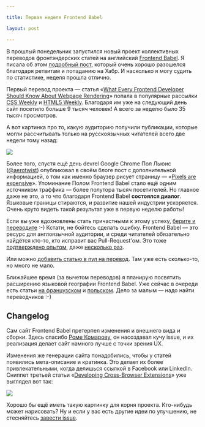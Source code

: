 ```yaml
---

title: Первая неделя Frontend Babel

layout: post

---
```

В прошлый понедельник запустился новый проект коллективных переводов фронтэндерских статей на английский [Frontend
Babel](http://frontendbabel.info/). Я писала об этом [подробный пост](/ru/posts/frontend-babel-alpha), который очень
хорошо разошелся благодаря ретвитам и попаданию на Хабр. И насколько я могу судить по статистике, неделя прошла
отлично.
<excerpt/>

Первый перевод проекта — статья «[What Every Frontend Developer Should Know About Webpage
Rendering](http://frontendbabel.info/articles/webpage-rendering-101/)» попала в популярные рассылки [CSS
Weekly](http://css-weekly.com/) и [HTML5 Weekly](http://html5weekly.com/). Благодаря им уже на следующий день сайт
посетило больше 9 тысяч человек! А всего за неделю было 35 тысяч просмотров.

А вот картинка про то, какую аудиторию получили публикации, которые могли рассчитывать только на русскоязычных читателей
всего две недели тому назад:

![](http://img-fotki.yandex.ru/get/6745/14441195.32/0_85670_478637f6_orig.png)

Более того, спустя ещё день devrel Google Chrome Пол Льюис ([@aerotwist](https://twitter.com/aerotwist)) опубликовал
в своём блоге пост с дополнительной информацией, о том как именно браузер рисует страницу — «[Pixels are
expensive](http://aerotwist.com/blog/pixels-are-expensive/)». Упоминание Полом Frontend Babel стало ещё одним источником траффика — более
полутора тысяч посетителей. Но главное даже не это, а то что благодаря Frontend Babel **состоялся диалог**. Языковые
границы стираются, и развитие нашей индустрии ускоряется. Очень круто видеть такой результат уже в первую неделю работы!

Если вы уже вдохновлены стать причастными к этому успеху, [берите и
переводите](https://github.com/frontendbabel/frontendbabel.github.com/issues?labels=%24+Russian&page=1&state=open) :-)
Кстати, не бойтесь сделать ошибку. Frontend Babel — это ресурс для англоязычной аудитории, и среди читателей обязательно
найдётся кто-то, кто исправит вас Pull-Request'ом. Это тоже [подтверждено
опытом](https://github.com/frontendbabel/frontendbabel.github.com/pull/42), даже [несколько
раз](https://github.com/frontendbabel/frontendbabel.github.com/pull/74).

Или можно [добавить статью в пул на перевод](https://github.com/frontendbabel/frontendbabel.github.com/issues/new). Там
уже есть сколько-то, но много не мало.

Ближайшее время (за вычетом переводов) я планирую посвятить расширению языковой географии Frontend Babel. Уже сейчас в
очереди есть статьи [на
французском](https://github.com/frontendbabel/frontendbabel.github.com/issues?labels=%24+French&page=1&state=open) и
[польском](https://github.com/frontendbabel/frontendbabel.github.com/issues?labels=%24+Polish&page=1&state=open). Дело
за малым — надо найти переводчиков :-)

## Changelog
Сам сайт Frontend Babel претерпел изменения и внешнего вида и сборки. Здесь спасибо [Роме Комарову](http://kizu.ru/), он
насоздавал кучу issue, и их реализация делает сайт намного лучше с точки зрения UX.

Изменения же генерации сайта понадобились, чтобы у статей появились мета-описание и кратинка. Это делает их более
привлекательными, когда делишься ссылкой в Facebook или LinkedIn. Сниппет третьей статьи «[Developing Cross-Browser
Extensions](http://frontendbabel.info/articles/developing-cross-browser-extensions/)» уже выглядел вот так:

![](http://img-fotki.yandex.ru/get/6843/14441195.32/0_8566f_734ee93c_orig.png)

Хорошо бы ещё иметь такую картинку для корня проекта. Кто-нибудь может нарисовать? Ну и если у вас есть другие идеи по
улучшению, не стесняйтесь [завести issue](https://github.com/frontendbabel/frontendbabel.github.com/issues/new).
